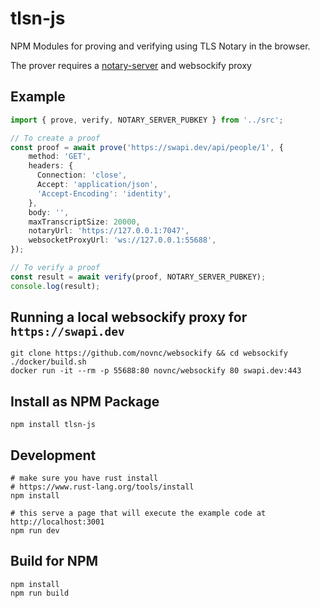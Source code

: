 # tlsn-js

NPM Modules for proving and verifying using TLS Notary in the browser.

The prover requires a [notary-server](https://github.com/tlsnotary/notary-server) and websockify proxy

## Example
```ts
import { prove, verify, NOTARY_SERVER_PUBKEY } from '../src';

// To create a proof
const proof = await prove('https://swapi.dev/api/people/1', {
    method: 'GET',
    headers: {
      Connection: 'close',
      Accept: 'application/json',
      'Accept-Encoding': 'identity',
    },
    body: '',
    maxTranscriptSize: 20000,
    notaryUrl: 'https://127.0.0.1:7047',
    websocketProxyUrl: 'ws://127.0.0.1:55688',
});

// To verify a proof
const result = await verify(proof, NOTARY_SERVER_PUBKEY);
console.log(result);
```

## Running a local websockify proxy for `https://swapi.dev`
```
git clone https://github.com/novnc/websockify && cd websockify
./docker/build.sh
docker run -it --rm -p 55688:80 novnc/websockify 80 swapi.dev:443
```

## Install as NPM Package

```
npm install tlsn-js
```

## Development

```
# make sure you have rust install
# https://www.rust-lang.org/tools/install
npm install

# this serve a page that will execute the example code at http://localhost:3001 
npm run dev
```

## Build for NPM

```
npm install
npm run build
```